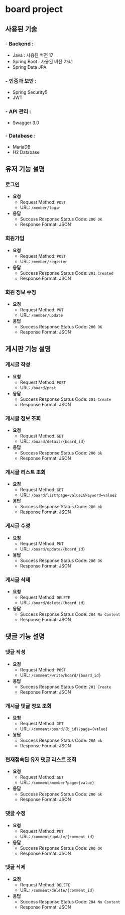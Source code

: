  # board project

 ## 사용된 기술

### - Backend : 
 - Java : 사용된 버전 17
 - Spring Boot : 사용된 버전 2.6.1
 - Spring Data JPA 

### - 인증과 보안 :
 - Spring Security5
 - JWT 

### - API 관리 : 
 - Swagger 3.0


### - Database : 
 - MariaDB
 - H2 Database

## 유저 기능 설명

### 로그인
- **요청**
  - Request Method: `POST`
  - URL: `/member/login`
- **응답**
  - Success Response Status Code: `200 OK`
  - Response Format: JSON

### 회원가입
- **요청**
  - Request Method: `POST`
  - URL: `/member/register`
- **응답**
  - Success Response Status Code: `201 Created`
  - Response Format: JSON

### 회원 정보 수정 
- **요청**
  - Request Method: `PUT`
  - URL: `/member/update`
- **응답**
  - Success Response Status Code: `200 OK`
  - Response Format: JSON

## 게시판 기능 설명

### 게시글 작성
- **요청**
  - Request Method: `POST`
  - URL: `/board/post`
- **응답**
  - Success Response Status Code: `201 Create`
  - Response Format: JSON

### 게시글 정보 조회

- **요청**
  - Request Method: `GET`
  - URL: `/board/detail/{board_id}`
- **응답**
  - Success Response Status Code: `200 ok`
  - Response Format: JSON

### 게시글 리스트 조회

- **요청**
  - Request Method: `GET`
  - URL: `/board/list?page=value1&keyword=value2`
- **응답**
  - Success Response Status Code: `200 ok`
  - Response Format: JSON

### 게시글 수정

- **요청**
  - Request Method: `PUT`
  - URL: `/board/update/{board_id}`
- **응답**
  - Success Response Status Code: `200 OK`
  - Response Format: JSON

### 게시글 삭제

- **요청**
  - Request Method: `DELETE`
  - URL: `/board/delete/{board_id}`
- **응답**
  - Success Response Status Code: `204 No Content`
  - Response Format: JSON
 
## 댓글 기능 설명

### 댓글 작성
- **요청**
  - Request Method: `POST`
  - URL: `/comment/write/board/{board_id}`
- **응답**
  - Success Response Status Code: `201 Create`
  - Response Format: JSON

### 개시글 댓글 정보 조회

- **요청**
  - Request Method: `GET`
  - URL: `/comment/board/{b_id}?page={value}`
- **응답**
  - Success Response Status Code: `200 ok`
  - Response Format: JSON

### 현재접속된 유저 댓글 리스트 조회

- **요청**
  - Request Method: `GET`
  - URL: `/comment/member?page={value}`
- **응답**
  - Success Response Status Code: `200 ok`
  - Response Format: JSON

### 댓글 수정

- **요청**
  - Request Method: `PUT`
  - URL: `/comment/update/{comment_id}`
- **응답**
  - Success Response Status Code: `200 OK`
  - Response Format: JSON

 ### 댓글 삭제

- **요청**
  - Request Method: `DELETE`
  - URL: `/comment/delete/{comment_id}`
- **응답**
  - Success Response Status Code: `204 No Content`
  - Response Format: JSON

